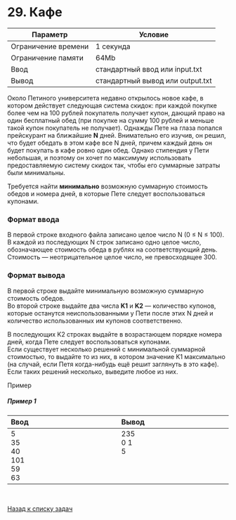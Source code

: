 # 29. Кафе

| Параметр            | Условие                          |
|---------------------|----------------------------------|
| Ограничение времени | 1 секунда                        |
| Ограничение памяти  | 64Mb                             |
| Ввод                | стандартный ввод или input.txt   |
| Вывод               | стандартный вывод или output.txt |

Около Петиного университета недавно открылось новое кафе, в котором действует следующая 
система скидок: при каждой покупке более чем на 100 рублей покупатель получает купон, 
дающий право на один бесплатный обед (при покупке на сумму 100 рублей и меньше такой купон покупатель не получает).
Однажды Пете на глаза попался прейскурант на ближайшие **N** дней. 
Внимательно его изучив, он решил, что будет обедать в этом кафе все N дней, 
причем каждый день он будет покупать в кафе ровно один обед. 
Однако стипендия у Пети небольшая, и поэтому он хочет по максимуму использовать предоставляемую систему скидок так, 
чтобы его суммарные затраты были минимальны.  

Требуется найти **минимально** возможную суммарную стоимость обедов и номера дней, в которые Пете следует воспользоваться купонами.

### Формат ввода
В первой строке входного файла записано целое число N (0&nbsp;≤&nbsp;N&nbsp;≤&nbsp;100).  
В каждой из последующих N строк записано одно целое число, обозначающее стоимость обеда в рублях на соответствующий день.  
Стоимость — неотрицательное целое число, не превосходящее 300.

### Формат вывода
В первой строке выдайте минимальную возможную суммарную стоимость обедов.  
Во второй строке выдайте два числа **K1** и **K2** — количество купонов, которые останутся неиспользованными у Пети после этих N дней и количество использованных им купонов соответственно.

В последующих K2 строках выдайте в возрастающем порядке номера дней, когда Пете следует воспользоваться купонами.  
Если существует несколько решений с минимальной суммарной стоимостью, то выдайте то из них, в котором значение K1 максимально (на случай, если Петя когда-нибудь ещё решит заглянуть в это кафе). Если таких решений несколько, выведите любое из них.

Пример

##### Пример 1
<table>
    <thead>
        <tr>
            <th width="250px" align="left">Ввод</th>
            <th width="250px" align="left">Вывод</th>
        </tr>
    </thead>
    <tr>
        <td>
            5<br>
            35<br>
            40<br>
            101<br>
            59<br>
            63
        </td>
        <td>
            235<br>
            0 1<br>
            5<br><br><br><br>
        </td>
    </tr>
</table>


<br>

[Назад к списку задач](https://github.com/AlexAkama/yandex_algorithm/tree/main/src/main/java/training/v3b#%D0%B7%D0%B0%D0%B4%D0%B0%D1%87%D0%B8-30)